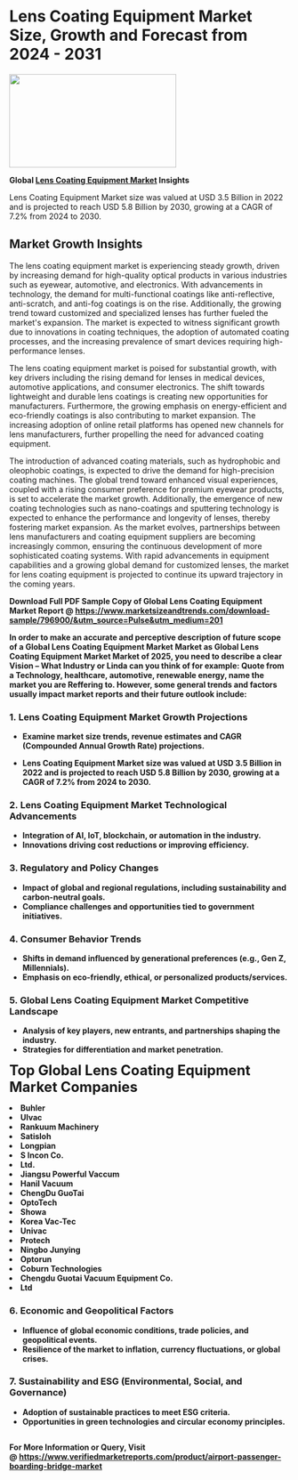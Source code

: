 <H1>Lens Coating Equipment Market Size, Growth and Forecast from 2024 - 2031</H1><img class="aligncenter size-medium wp-image-584254" src="https://thirdeyenews.in/wp-content/uploads/2024/09/Global-Market-Research-300x168.jpeg" alt="" width="300" height="168" /><p><strong>Global&nbsp;<a href="https://www.marketsizeandtrends.com/download-sample/796900/&amp;utm_source=Pulse&amp;utm_medium=201">Lens Coating Equipment Market</a> Insights</strong></p><p>Lens Coating Equipment Market size was valued at USD 3.5 Billion in 2022 and is projected to reach USD 5.8 Billion by 2030, growing at a CAGR of 7.2% from 2024 to 2030.</p><p><h2>Market Growth Insights</h2> <p>The lens coating equipment market is experiencing steady growth, driven by increasing demand for high-quality optical products in various industries such as eyewear, automotive, and electronics. With advancements in technology, the demand for multi-functional coatings like anti-reflective, anti-scratch, and anti-fog coatings is on the rise. Additionally, the growing trend toward customized and specialized lenses has further fueled the market's expansion. The market is expected to witness significant growth due to innovations in coating techniques, the adoption of automated coating processes, and the increasing prevalence of smart devices requiring high-performance lenses.</p> <p><strong></strong></p> <p>The lens coating equipment market is poised for substantial growth, with key drivers including the rising demand for lenses in medical devices, automotive applications, and consumer electronics. The shift towards lightweight and durable lens coatings is creating new opportunities for manufacturers. Furthermore, the growing emphasis on energy-efficient and eco-friendly coatings is also contributing to market expansion. The increasing adoption of online retail platforms has opened new channels for lens manufacturers, further propelling the need for advanced coating equipment.</p> <p>The introduction of advanced coating materials, such as hydrophobic and oleophobic coatings, is expected to drive the demand for high-precision coating machines. The global trend toward enhanced visual experiences, coupled with a rising consumer preference for premium eyewear products, is set to accelerate the market growth. Additionally, the emergence of new coating technologies such as nano-coatings and sputtering technology is expected to enhance the performance and longevity of lenses, thereby fostering market expansion. As the market evolves, partnerships between lens manufacturers and coating equipment suppliers are becoming increasingly common, ensuring the continuous development of more sophisticated coating systems. With rapid advancements in equipment capabilities and a growing global demand for customized lenses, the market for lens coating equipment is projected to continue its upward trajectory in the coming years.</p> <p><strong></p><p><span class=""><strong>Download Full PDF Sample Copy of Global Lens Coating Equipment Market Report</strong> @ <a href="https://www.marketsizeandtrends.com/download-sample/796900/&amp;utm_source=Pulse&amp;utm_medium=201" target="_blank">https://www.marketsizeandtrends.com/download-sample/796900/&amp;utm_source=Pulse&amp;utm_medium=201</a></span></p><p>In order to make an accurate and perceptive description of future scope of a Global&nbsp;Lens Coating Equipment Market Market as Global&nbsp;Lens Coating Equipment Market Market of 2025, you need to describe a clear Vision &ndash; What Industry or Linda can you think of for example: Quote from a Technology, healthcare, automotive, renewable energy, name the market you are Reffering to. However, some general trends and factors usually impact market reports and their future outlook include:</p><h3>1.&nbsp;<strong>Lens Coating Equipment Market Growth Projections</strong></h3><ul><li>Examine market size trends, revenue estimates and CAGR (Compounded Annual Growth Rate) projections.</li><li><p>Lens Coating Equipment Market size was valued at USD 3.5 Billion in 2022 and is projected to reach USD 5.8 Billion by 2030, growing at a CAGR of 7.2% from 2024 to 2030.</p></li></ul><h3>2.&nbsp;<strong>Lens Coating Equipment Market Technological Advancements</strong></h3><ul><li>Integration of AI, IoT, blockchain, or automation in the industry.</li><li>Innovations driving cost reductions or improving efficiency.</li></ul><h3>3.&nbsp;<strong>Regulatory and Policy Changes</strong></h3><ul><li>Impact of global and regional regulations, including sustainability and carbon-neutral goals.</li><li>Compliance challenges and opportunities tied to government initiatives.</li></ul><h3>4.&nbsp;<strong>Consumer Behavior Trends</strong></h3><ul><li>Shifts in demand influenced by generational preferences (e.g., Gen Z, Millennials).</li><li>Emphasis on eco-friendly, ethical, or personalized products/services.</li></ul><h3>5.&nbsp;<strong>Global Lens Coating Equipment Market Competitive Landscape</strong></h3><ul><li>Analysis of key players, new entrants, and partnerships shaping the industry.</li><li>Strategies for differentiation and market penetration.</li></ul><p data-pm-slice="1 1 []"><span style="color: inherit; font-family: inherit; font-size: 25px;">Top Global Lens Coating Equipment Market Companies</span></p><div class="" data-test-id=""><p><li> Buhler</li><li> Ulvac</li><li> Rankuum Machinery</li><li> Satisloh</li><li> Longpian</li><li> S Incon Co.</li><li>Ltd.</li><li> Jiangsu Powerful Vaccum</li><li> Hanil Vacuum</li><li> ChengDu GuoTai</li><li> OptoTech</li><li> Showa</li><li> Korea Vac-Tec</li><li> Univac</li><li> Protech</li><li> Ningbo Junying</li><li> Optorun</li><li> Coburn Technologies</li><li> Chengdu Guotai Vacuum Equipment Co.</li><li>Ltd</li></p></div><h3>6.&nbsp;<strong>Economic and Geopolitical Factors</strong></h3><ul><li>Influence of global economic conditions, trade policies, and geopolitical events.</li><li>Resilience of the market to inflation, currency fluctuations, or global crises.</li></ul><h3>7.&nbsp;<strong>Sustainability and ESG (Environmental, Social, and Governance)</strong></h3><ul><li>Adoption of sustainable practices to meet ESG criteria.</li><li>Opportunities in green technologies and circular economy principles.</li></ul><h2><strong style="font-size: 14px;">For More Information or Query, Visit @&nbsp;</strong><a style="background-color: #ffffff; font-size: 14px;" href="https://www.marketsizeandtrends.com/report/lens-coating-equipment-market/" target="_blank">https://www.verifiedmarketreports.com/product/airport-passenger-boarding-bridge-market</a></h2>
